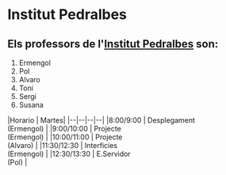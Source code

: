 # Institut Pedralbes
## Els professors de l'[Institut Pedralbes](https://www.institutpedralbes.cat/) son:

1. Ermengol
2. Pol
3. Alvaro
4. Toni
5. Sergi
6. Susana

|Horario  |  Martes|
|--|--|--|--|
|8:00/9:00  | Desplegament<br> (Ermengol) |
|9:00/10:00  | Projecte<br> (Ermengol) |
|10:00/11:00  | Projecte<br> (Alvaro) |
|11:30/12:30  | Interficies<br> (Ermengol) |
|12:30/13:30  | E.Servidor<br> (Pol) |
